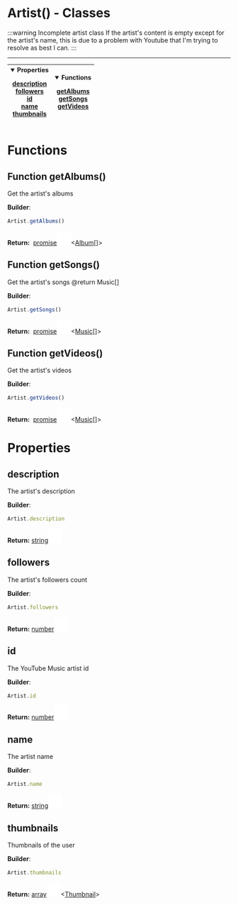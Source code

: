<!-- This file is generated by a script. Do not edit directly -->
# Artist() - Classes<Badge type="warning" text="1" />
:::warning Incomplete artist class
If the artist's content is empty except for the artist's name, this is due to a problem with Youtube that I'm trying to resolve as best I can.
:::



---
| <details open><summary>Properties</summary><p>[description](#description)<br>[followers](#followers)<br>[id](#id)<br>[name](#name)<br>[thumbnails](#thumbnails)</p></details> | <details open><summary>Functions</summary><p>[getAlbums](#function-getalbums)<br>[getSongs](#function-getsongs)<br>[getVideos](#function-getvideos)</p></details> |
| --- | --- |



 # Functions


## Function getAlbums() 
Get the artist's albums

**Builder**:
````javascript
Artist.getAlbums()
````



<span class="flex_return">**Return:**&nbsp;
[promise![Link](/assets/img/external_link.svg)](https://developer.mozilla.org/en-US/docs/Web/JavaScript/Reference/Global_Objects/Promise)&lt;[Album](/documentation/class/Album)[]&gt;</span>
## Function getSongs() 
Get the artist's songs  @return Music[]

**Builder**:
````javascript
Artist.getSongs()
````



<span class="flex_return">**Return:**&nbsp;
[promise![Link](/assets/img/external_link.svg)](https://developer.mozilla.org/en-US/docs/Web/JavaScript/Reference/Global_Objects/Promise)&lt;[Music](/documentation/class/Music)[]&gt;</span>
## Function getVideos() 
Get the artist's videos

**Builder**:
````javascript
Artist.getVideos()
````



<span class="flex_return">**Return:**&nbsp;
[promise![Link](/assets/img/external_link.svg)](https://developer.mozilla.org/en-US/docs/Web/JavaScript/Reference/Global_Objects/Promise)&lt;[Music](/documentation/class/Music)[]&gt;</span>


 # Properties


## description
The artist's description

**Builder**:
````javascript
Artist.description
````



**Return:**
<span class="flex_return">[string![Link](/assets/img/external_link.svg)](https://developer.mozilla.org/en-US/docs/Web/JavaScript/Reference/Global_Objects/String)</span>
## followers
The artist's followers count

**Builder**:
````javascript
Artist.followers
````



**Return:**
<span class="flex_return">[number![Link](/assets/img/external_link.svg)](https://developer.mozilla.org/en-US/docs/Web/JavaScript/Reference/Global_Objects/Number)</span>
## id
The YouTube Music artist id

**Builder**:
````javascript
Artist.id
````



**Return:**
<span class="flex_return">[number![Link](/assets/img/external_link.svg)](https://developer.mozilla.org/en-US/docs/Web/JavaScript/Reference/Global_Objects/Number)</span>
## name
The artist name

**Builder**:
````javascript
Artist.name
````



**Return:**
<span class="flex_return">[string![Link](/assets/img/external_link.svg)](https://developer.mozilla.org/en-US/docs/Web/JavaScript/Reference/Global_Objects/String)</span>
## thumbnails
Thumbnails of the user

**Builder**:
````javascript
Artist.thumbnails
````



**Return:**
<span class="flex_return">[array![Link](/assets/img/external_link.svg)](https://developer.mozilla.org/en-US/docs/Web/JavaScript/Reference/Global_Objects/Array)&lt;[Thumbnail](/documentation/class/Thumbnail)&gt;</span>